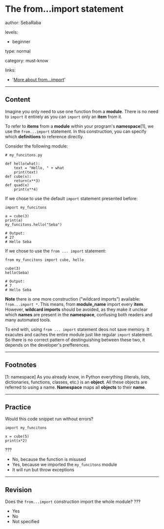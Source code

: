 # The from...import statement
author: SebaRaba

levels:

  - beginner

type: normal

category: must-know

links:

  - '[More about from...import](https://www.tutorialspoint.com/python3/python_modules.htm)'

---
## Content

Imagine you only need to use one function from a **module**. There is no need to `import` it entirely as you can `import` only an **item** from it.

To refer to **items** from a **module** within your program's **namespace**[1], we use the `from...import` statement.
In this construction, you can specify which **definitions** to reference directly.

Consider the following module:

```
# my_funcitons.py

def hello(what):
    text = "Hello, " + what
    print(text)
def cube(x):
    return(x**3)
def quad(x)
    print(x**4)
```

If we chose to use the default `import` statement presented before:

```
import my_funcitons

a = cube(3)
print(a)
my_funcitons.hello("Seba")

# Output:
# 27
# Hello Seba
```

If we chose to use the `from ... import` statement:

```
from my_funcitons import cube, hello

cube(3)
hello(Seba)

# Output:
# 7
# Hello Seba
```

**Note** there is one more construction ("wildcard imports") available: `from...import *`. This means, from **module_name** import every **item**. However, **wildcard imports** should be avoided, as they make it unclear which **names** are present in the **namespace**, confusing both readers and many automated tools.

To end with, using `from ... import` statement deos not save memory. It exacutes and caches the entire module just like regular `import` statement. So there is no correct pattern of destinguishing between these two, it depends on the developer's prefferences.

---
## Footnotes

[1: namespace]
As you already know, in Python everything (literals, lists, dictionaries, functions, classes, etc.)  is an **object**. All these objects are referred to using a name. **Namespace** maps all **objects** to their **name**.

---
## Practice

Would this code snippet run without errors?
```
import my_funcitons

x = cube(5)
print(x*2)
```
???

* No, because the function is misused
* Yes, because we imported the `my_funcitons` module
* It will run but throw exceptions


---
## Revision

Does the `from...import` construction import the whole module?
???

* Yes
* No
* Not specified

